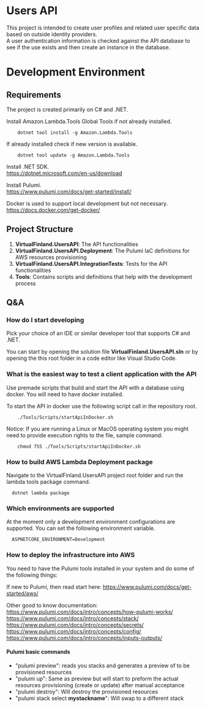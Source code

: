 # Users API

This project is intended to create user profiles and related user specific data based on outside identity providers.  
A user authentication information is checked against the API database to see if the use exists and then create an instance in the database.  

# Development Environment

## Requirements

The project is created primarily on C# and .NET.  

Install Amazon.Lambda.Tools Global Tools if not already installed.

```
    dotnet tool install -g Amazon.Lambda.Tools
```

If already installed check if new version is available.

```
    dotnet tool update -g Amazon.Lambda.Tools
```

Install .NET SDK.  
https://dotnet.microsoft.com/en-us/download  

Install Pulumi.  
https://www.pulumi.com/docs/get-started/install/

Docker is used to support local development but not necessary.  
https://docs.docker.com/get-docker/


## Project Structure

1. **VirtualFinland.UsersAPI**: The API functionalities
2. **VirtualFinland.UsersAPI.Deployment**: The Pulumi IaC definitions for AWS resources provisioning
3. **VirtualFinland.UsersAPI.IntegrationTests**: Tests for the API functionalities
4. **Tools**: Contains scripts and definitions that help with the development process

## Q&A

### How do I start developing

Pick your choice of an IDE or similar developer tool that supports C# and .NET.  

You can start by opening the solution file **VirtualFinland.UsersAPI.sln** or by opening the this root folder in a code editor like Visual Studio Code.  

### What is the easiest way to test a client application with the API

Use premade scripts that build and start the API with a database using docker. You will need to have docker installed.  

To start the API in docker use the following script call in the repository root.
```
    ./Tools/Scripts/startApiInDocker.sh
```

Notice: If you are running a Linux or MacOS operating system you might need to provide execution rights to the file, sample command:
```
    chmod 755 ./Tools/Scripts/startApiInDocker.sh
```

### How to build AWS Lambda Deployment package

Navigate to the VirtualFinland.UsersAPI project root folder and run the lambda tools package command.  
```
  dotnet lambda package
```

### Which environments are supported

At the moment only a development environment configurations are supported. You can set the following environment variable.
```
  ASPNETCORE_ENVIRONMENT=Development
```

### How  to deploy the infrastructure into AWS

You need to have the Pulumi tools installed in your system and do some of the following things:

If new to Pulumi, then read start here: https://www.pulumi.com/docs/get-started/aws/  

Other good to know documentation:  
https://www.pulumi.com/docs/intro/concepts/how-pulumi-works/  
https://www.pulumi.com/docs/intro/concepts/stack/  
https://www.pulumi.com/docs/intro/concepts/secrets/  
https://www.pulumi.com/docs/intro/concepts/config/  
https://www.pulumi.com/docs/intro/concepts/inputs-outputs/  

#### Pulumi basic commands

* "pulumi preview": reads you stacks and generates a preview of to be provisioned resources
* "pulumi up": Same as preview but will start to preform the actual resources provisioning (create or update) after manual acceptance
* "pulumi destroy": Will destroy the provisioned resources
* "pulumi stack select **mystackname**": Will swap to a different stack
